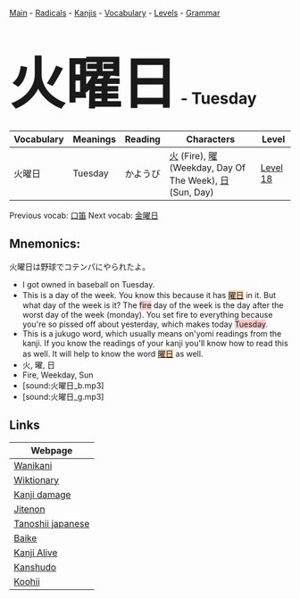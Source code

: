 <style> bigfont {font-size: 100px}</style>
[Main](../README.md) -
[Radicals](../radicals.md) -
[Kanjis](../kanjis.md) -
[Vocabulary](../vocabulary.md) -
[Levels](../levels.md) -
[Grammar](../grammar.md)
# <bigfont> 火曜日</bigfont> - Tuesday 

| Vocabulary | Meanings | Reading | Characters | Level |
| --- | --- | --- | --- | --- |
| 火曜日 | Tuesday | かようび |  [火](../kanjis/火.md) (Fire), [曜](../kanjis/曜.md) (Weekday, Day Of The Week), [日](../kanjis/日.md) (Sun, Day) | [Level 18](../levels/wk_level18.md) |

Previous vocab: [口笛](口笛.md) Next vocab: [金曜日](金曜日.md) 

## Mnemonics:
火曜日は野球でコテンパにやられたよ。
* I got owned in baseball on Tuesday.
* This is a day of the week. You know this because it has <span style="background-color:#fed8b1"> [曜日](https://jisho.org/search/曜日)</span> in it. But what day of the week is it? The <span style="background-color:#ffcccb"> fire</span> day of the week is the day after the worst day of the week (monday). You set fire to everything because you're so pissed off about yesterday, which makes today <span style="background-color:#ffcccb"> Tuesday</span>.
* This is a jukugo word, which usually means on'yomi readings from the kanji. If you know the readings of your kanji you'll know how to read this as well. It will help to know the word <span style="background-color:#fed8b1"> [曜日](https://jisho.org/search/曜日)</span> as well.
* 火, 曜, 日
* Fire, Weekday, Sun
* [sound:火曜日_b.mp3]
* [sound:火曜日_g.mp3]


## Links 

| Webpage |
| --- |
| [Wanikani          ](https://www.wanikani.com/kanji/火曜日) |
| [Wiktionary        ](https://en.wiktionary.org/wiki/火曜日) |
| [Kanji damage      ](http://www.kanjidamage.com/kanji/search?utf8=✓&q=火曜日) |
| [Jitenon           ](https://jitenon.com/kanji/火曜日) |
| [Tanoshii japanese ](https://www.tanoshiijapanese.com/dictionary/kanji.cfm?k=火曜日) |
| [Baike             ](https://baike.baidu.com/item/火曜日) |
| [Kanji Alive       ](https://app.kanjialive.com/火曜日) |
| [Kanshudo          ](https://www.kanshudo.com/searchmn?q=火曜日) |
| [Koohii            ](https://kanji.koohii.com/study/kanji/火曜日) |
